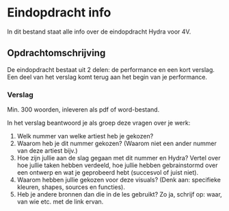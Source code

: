 # Eindopdracht info 

In dit bestand staat alle info over de eindopdracht Hydra voor 4V.

## Opdrachtomschrijving

De eindopdracht bestaat uit 2 delen: de performance en een kort verslag. Een deel van het verslag komt terug aan het begin van je performance. 

### Verslag

Min. 300 woorden, inleveren als pdf of word-bestand. 

In het verslag beantwoord je als groep deze vragen over je werk:

1. Welk nummer van welke artiest heb je gekozen?
2. Waarom heb je dit nummer gekozen? (Waarom niet een ander nummer van deze artiest bijv.)
3. Hoe zijn jullie aan de slag gegaan met dit nummer en Hydra? Vertel over hoe jullie taken hebben verdeeld, hoe jullie hebben gebrainstormd over een ontwerp en wat je geprobeerd hebt (succesvol of juist niet).
4. Waarom hebben jullie gekozen voor deze visuals? (Denk aan: specifieke kleuren, shapes, sources en functies). 
5. Heb je andere bronnen dan die in de les gebruikt? Zo ja, schrijf op: waar, van wie etc. met de link ervan.

